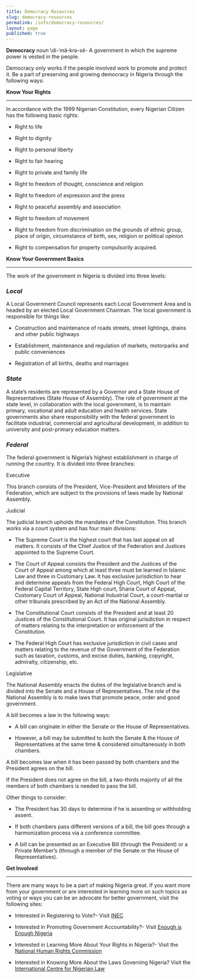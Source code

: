 ```yaml
---
title: Democracy Resources
slug: democracy-resources
permalink: /info/democracy-resources/
layout: page
published: true
---
```


**Democracy** noun \di-ˈmä-krə-sē\- A government in which the supreme power is vested in the people.

Democracy only works if the people involved work to promote and protect it. Be a part of preserving and growing democracy in Nigeria through the following ways: 

**Know Your Rights**

--------------------

In accordance with the 1999 Nigerian Constitution, every Nigerian Citizen has the following basic rights:

- Right to life

- Right to dignity

- Right to personal liberty

- Right to fair hearing

- Right to private and family life

- Right to freedom of thought, conscience and religion

- Right to freedom of expression and the press

- Right to peaceful assembly and association

- Right to freedom of movement

- Right to freedom from discrimination on the grounds of ethnic group, place of origin, circumstance of birth, sex, religion or political opinion

- Right to compensation for property compulsorily acquired.

**Know Your Government Basics**

-------------------------------

The work of the government in Nigeria is divided into three levels:

### _Local_

A Local Government Council represents each Local Government Area and is headed by an elected Local Government Chairman. The local government is responsible for things like:

- Construction and maintenance of roads streets, street lightings, drains and other public highways

- Establishment, maintenance and regulation of markets, motorparks and public conveniences

- Registration of all births, deaths and marriages

### _State_

A state’s residents are represented by a Governor and a State House of Representatives (State House of Assembly). The role of government at the state level, in collaboration with the local government, is to maintain primary, vocational and adult education and health services. State governments also share responsibility with the federal government to facilitate industrial, commercial and agricultural development, in addition to university and post-primary education matters.

### _Federal_

The federal government is Nigeria’s highest establishment in charge of running the country. It is divided into three branches:

Executive

This branch consists of the President, Vice-President and Ministers of the Federation, which are subject to the provisions of laws made by National Assembly.

Judicial 

The judicial branch upholds the mandates of the Constitution. This branch works via a court system and has four main divisions:

- The Supreme Court is the highest court that has last appeal on all matters. It consists of the Chief Justice of the Federation and Justices appointed to the Supreme Court. 

- The Court of Appeal consists the President and the Justices of the Court of Appeal among which at least three must be learned in Islamic Law and three in Customary Law. It has exclusive jurisdiction to hear and determine appeals from the Federal High Court, High Court of the Federal Capital Territory, State High court, Sharia Court of Appeal, Customary Court of Appeal, National Industrial Court, a court-martial or other tribunals prescribed by an Act of the National Assembly.

- The Constitutional Court consists of the President and at least 20 Justices of the Constitutional Court. It has original jurisdiction in respect of matters relating to the interpretation or enforcement of the Constitution.

- The Federal High Court has exclusive jurisdiction in civil cases and matters relating to the revenue of the Government of the Federation such as taxation, customs, and excise duties, banking, copyright, admiralty, citizenship, etc.

Legislative 

The National Assembly enacts the duties of the legislative branch and is divided into the Senate and a House of Representatives. The role of the National Assembly is to make laws that promote peace, order and good government.

A bill becomes a law in the following ways: 

- A bill can originate in either the Senate or the House of Representatives. 

- However, a bill may be submitted to both the Senate & the House of Representatives at the same time & considered simultaneously in both chambers.

A bill becomes law when it has been passed by both chambers and the President agrees on the bill. 

If the President does not agree on the bill, a two-thirds majority of all the members of both chambers is needed to pass the bill.

Other things to consider:

- The President has 30 days to determine if he is assenting or withholding assent.

- If both chambers pass different versions of a bill, the bill goes through a harmonization process via a conference committee.

- A bill can be presented as an Executive Bill (through the President) or a Private Member’s (through a member of the Senate or the House of Representatives).

**Get Involved**

------------

There are many ways to be a part of making Nigeria great. If you want more from your government or are interested in learning more on such topics as voting or ways you can be an advocate for better government, visit the following sites:

- Interested in Registering to Vote?- Visit [INEC](http://www.inecnigeria.org/ "INEC")

- Interested in Promoting Government Accountability?- Visit [Enough is Enough Nigeria](http://www.eienigeria.org "EiE Nigeria")

- Interested in Learning More About Your Rights in Nigeria?- Visit the [National Human Rights Commission ](http://www.nigeriarights.gov.ng/ "National Human Rights Commission")

- Interested in Knowing More About the Laws Governing Nigeria? Visit the [International Centre for Nigerian Law ](http://www.nigeria-law.org/LawLibrary.htm "International Centre for Nigerian Law")
